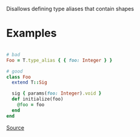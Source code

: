 
Disallows defining type aliases that contain shapes

# Examples

```ruby

# bad
Foo = T.type_alias { { foo: Integer } }

# good
class Foo
  extend T::Sig

  sig { params(foo: Integer).void }
  def initialize(foo)
    @foo = foo
  end
end
```

[Source](http://www.rubydoc.info/gems/rubocop/RuboCop/Cop/Sorbet/ForbidTypeAliasedShapes)
